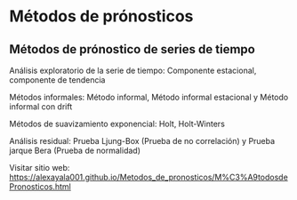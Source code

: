 # Métodos de prónosticos

## Métodos de prónostico de series de tiempo

Análisis exploratorio de la serie de tiempo: Componente estacional, componente de tendencia

Métodos informales: Método informal, Método informal estacional y Método informal con drift

Métodos de suavizamiento exponencial: Holt, Holt-Winters 

Análisis residual: Prueba Ljung-Box (Prueba de no correlación) y Prueba jarque Bera (Prueba de normalidad)

Visitar sitio web: https://alexayala001.github.io/Metodos_de_pronosticos/M%C3%A9todosdePronosticos.html
